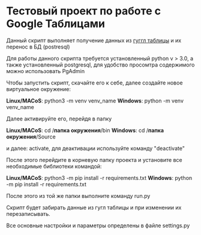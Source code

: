 

<h1 align>Тестовый проект по работе с Google Таблицами</h1>

Данный скрипт выполняет получение данных из <a href="https://docs.google.com/spreadsheets/d/1UWhlxh0LuIifDrWV6DLffQ9jT-vzCahxAHwPsk6VJJ0/edit#gid=0" target="_blank">гуггл таблицы</a> и их перенос в БД (postresql)

Для работы данного скрипта требуется установленный python v > 3.0, а также установленный postgresql, для удобство просомтра содержимого можно использовать PgAdmin

Чтобы запустить скрипт, скачайте его к себе, далее создайте новое виртуальное окружение:

**Linux/MACoS**: python3 -m venv venv_name
**Windows**: python -m venv venv_name

Далее активируйте его, перейдя в папку  

**Linux/MACoS**: cd /**папка окружения**/bin
**Windows**: cd /**папка окружения**/Source

и далее: activate, для деактивации используйте команду "deactivate"

После этого перейдите в корневую папку проекта и установите все необходимые библиотеки командой:

**Linux/MACoS**: python3 -m pip install -r requirements.txt
**Windows**: python -m pip install -r requirements.txt

После этого из той же папки выполните команду run.py

Скрипт будет забирать данные из гугл таблицы и при изменении их перезаписывать.

Все основные настройки и параметры определены в файле settings.py


